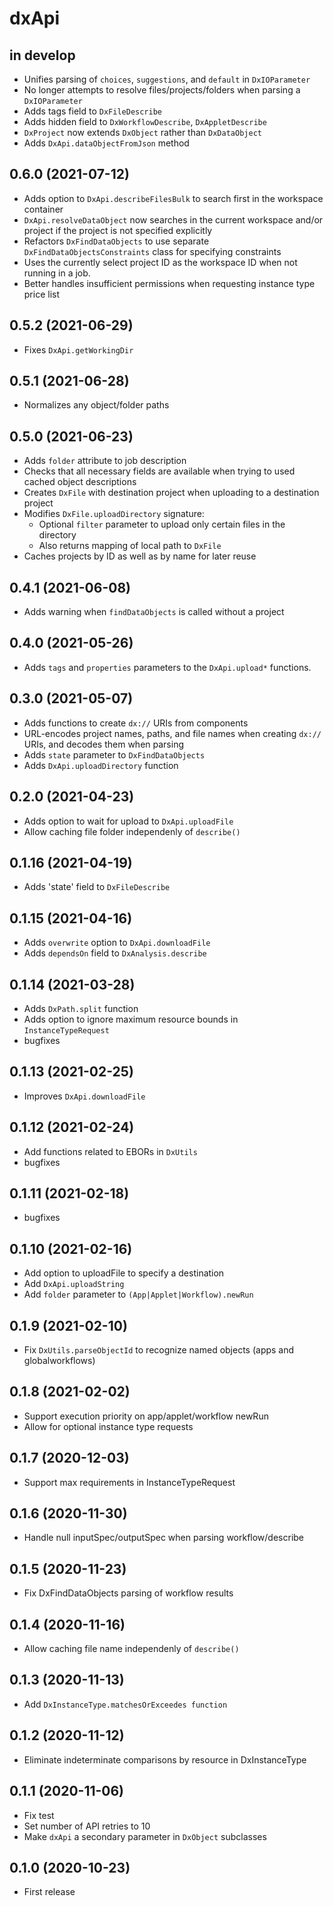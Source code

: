 # dxApi

## in develop

* Unifies parsing of `choices`, `suggestions`, and `default` in `DxIOParameter`
* No longer attempts to resolve files/projects/folders when parsing a `DxIOParameter`
* Adds tags field to `DxFileDescribe`
* Adds hidden field to `DxWorkflowDescribe`, `DxAppletDescribe`
* `DxProject` now extends `DxObject` rather than `DxDataObject`
* Adds `DxApi.dataObjectFromJson` method

## 0.6.0 (2021-07-12)

* Adds option to `DxApi.describeFilesBulk` to search first in the workspace container
* `DxApi.resolveDataObject` now searches in the current workspace and/or project if the project is not specified explicitly
* Refactors `DxFindDataObjects` to use separate `DxFindDataObjectsConstraints` class for specifying constraints
* Uses the currently select project ID as the workspace ID when not running in a job.
* Better handles insufficient permissions when requesting instance type price list

## 0.5.2 (2021-06-29)

* Fixes `DxApi.getWorkingDir`

## 0.5.1 (2021-06-28)

* Normalizes any object/folder paths

## 0.5.0 (2021-06-23)

* Adds `folder` attribute to job description
* Checks that all necessary fields are available when trying to used cached object descriptions
* Creates `DxFile` with destination project when uploading to a destination project
* Modifies `DxFile.uploadDirectory` signature:
    * Optional `filter` parameter to upload only certain files in the directory
    * Also returns mapping of local path to `DxFile`
* Caches projects by ID as well as by name for later reuse

## 0.4.1 (2021-06-08)

* Adds warning when `findDataObjects` is called without a project

## 0.4.0 (2021-05-26)

* Adds `tags` and `properties` parameters to the `DxApi.upload*` functions.

## 0.3.0 (2021-05-07)

* Adds functions to create `dx://` URIs from components
* URL-encodes project names, paths, and file names when creating `dx://` URIs, and decodes them when parsing 
* Adds `state` parameter to `DxFindDataObjects`
* Adds `DxApi.uploadDirectory` function

## 0.2.0 (2021-04-23)

* Adds option to wait for upload to `DxApi.uploadFile`
* Allow caching file folder independenly of `describe()`

## 0.1.16 (2021-04-19)

* Adds 'state' field to `DxFileDescribe`

## 0.1.15 (2021-04-16)

* Adds `overwrite` option to `DxApi.downloadFile`
* Adds `dependsOn` field to `DxAnalysis.describe`

## 0.1.14 (2021-03-28)

* Adds `DxPath.split` function
* Adds option to ignore maximum resource bounds in `InstanceTypeRequest`
* bugfixes

## 0.1.13 (2021-02-25)

* Improves `DxApi.downloadFile`

## 0.1.12 (2021-02-24)

* Add functions related to EBORs in `DxUtils`
* bugfixes

## 0.1.11 (2021-02-18)

* bugfixes

## 0.1.10 (2021-02-16)

* Add option to uploadFile to specify a destination
* Add `DxApi.uploadString`
* Add `folder` parameter to `(App|Applet|Workflow).newRun`

## 0.1.9 (2021-02-10)

* Fix `DxUtils.parseObjectId` to recognize named objects (apps and globalworkflows)

## 0.1.8 (2021-02-02)

* Support execution priority on app/applet/workflow newRun
* Allow for optional instance type requests

## 0.1.7 (2020-12-03)

* Support max requirements in InstanceTypeRequest

## 0.1.6 (2020-11-30)

* Handle null inputSpec/outputSpec when parsing workflow/describe

## 0.1.5 (2020-11-23)

* Fix DxFindDataObjects parsing of workflow results

## 0.1.4 (2020-11-16)

* Allow caching file name independenly of `describe()`

## 0.1.3 (2020-11-13)

* Add `DxInstanceType.matchesOrExceedes function`

## 0.1.2 (2020-11-12)

* Eliminate indeterminate comparisons by resource in DxInstanceType

## 0.1.1 (2020-11-06)

* Fix test
* Set number of API retries to 10
* Make `dxApi` a secondary parameter in `DxObject` subclasses

## 0.1.0 (2020-10-23)

* First release
